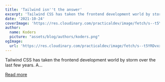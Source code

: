 ```yaml
---
title: 'Tailwind isn''t the answer'
excerpt: 'Tailwind CSS has taken the frontend development world by storm over the last few years. A...'
date: '2021-10-24'
coverImage: 'https://res.cloudinary.com/practicaldev/image/fetch/s--t5YRDvxx--/c_imagga_scale,f_auto,fl_progressive,h_420,q_auto,w_1000/https://dev-to-uploads.s3.amazonaws.com/uploads/articles/3hw1khdd4inhjri40vkx.jpg'
author:
  name: Koders
  picture: "assets/blog/authors/koders.png"
ogImage:
  url: 'https://res.cloudinary.com/practicaldev/image/fetch/s--t5YRDvxx--/c_imagga_scale,f_auto,fl_progressive,h_420,q_auto,w_1000/https://dev-to-uploads.s3.amazonaws.com/uploads/articles/3hw1khdd4inhjri40vkx.jpg'
---
```


Tailwind CSS has taken the frontend development world by storm over the last few years. A...

[Read more](https://dev.to/madeleineostoja/tailwind-isnt-the-answer-2opj)
